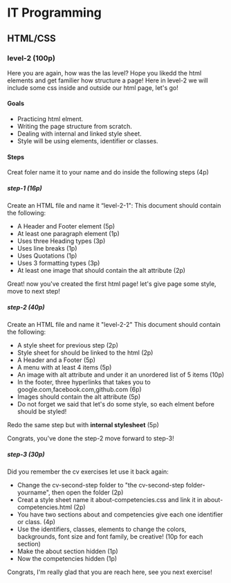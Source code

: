 # IT Programming

## HTML/CSS

### level-2 (100p)

Here you are again, how was the las level?
Hope you likedd the html elements and get familier how structure a page!
Here in level-2 we will include some css inside and outside our html page, let's go!


#### Goals
- Practicing html elment.
- Writing the page structure from scratch.
- Dealing with internal and linked style sheet.
- Style will be using elements, identifier or classes.

#### Steps
Creat foler name it to your name and do inside the following steps (4p)

##### step-1 (16p)
Create an HTML file and name it “level-2-1": This document should contain the following:
- A Header and Footer element (5p)
- At least one paragraph element (1p)
- Uses three Heading types (3p)
- Uses line breaks (1p)
- Uses Quotations (1p)
- Uses 3 formatting types (3p)
- At least one image that should contain the alt attribute (2p) 

Great! now you've created the first html page!
let's give page some style, move to next step!

##### step-2 (40p)
Create an HTML file and name it "level-2-2" This document should contain the following:
- A style sheet for previous step (2p)
- Style sheet for  should be linked to the html (2p)
- A Header and a Footer (5p)
- A menu with at least 4 items (5p)
- An image with alt attribute and under it an unordered list of 5 items (10p)
- In the footer, three hyperlinks that takes you to google.com,facebook.com,github.com (6p)
- Images should contain the alt attribute (5p)
- Do not forget we said that let's do some style, so each elment before should be styled!

Redo  the same step but with **internal stylesheet** (5p)

Congrats, you've done the step-2 move forward to step-3!

##### step-3 (30p)
Did you remember the cv exercises let use it back again:
- Change the cv-second-step folder to "the cv-second-step folder-yourname", then open the folder (2p)
- Creat a style sheet name it about-competencies.css and link it in about-competencies.html (2p)
- You have two sections about and competencies give each one identifier or class. (4p)
- Use the identifiers, classes, elements to change the colors, backgrounds, font size and font family, be creative! 
  (10p for each section)
- Make the about section hidden (1p)
- Now the competencies hidden (1p)

Congrats, I'm really glad that you are reach here, see you next exercise!
